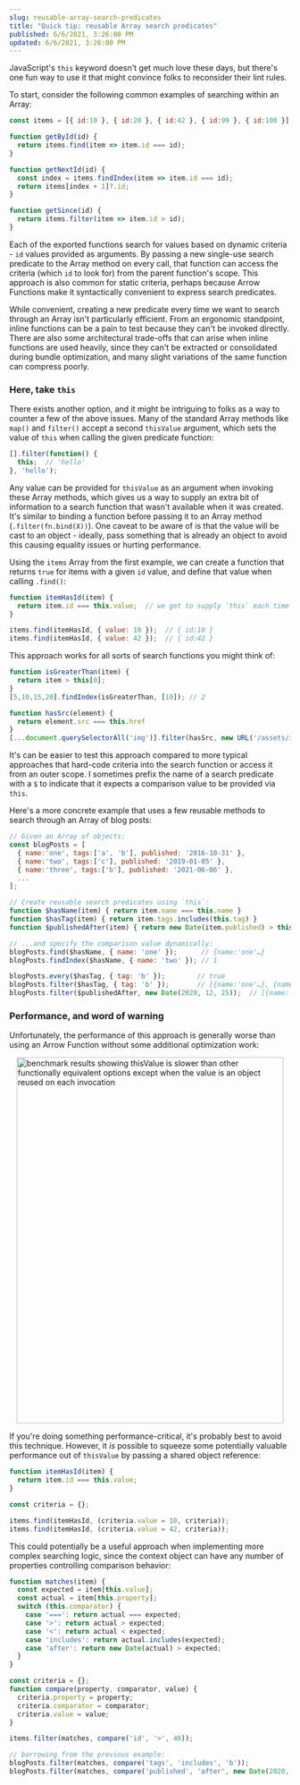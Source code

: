 ```yaml
---
slug: reusable-array-search-predicates
title: "Quick tip: reusable Array search predicates"
published: 6/6/2021, 3:26:00 PM
updated: 6/6/2021, 3:26:00 PM
---
```


JavaScript's `this` keyword doesn't get much love these days, but there's one fun way to use it that might convince folks to reconsider their lint rules.

To start, consider the following common examples of searching within an Array:

```js
const items = [{ id:10 }, { id:20 }, { id:42 }, { id:99 }, { id:100 }];

function getById(id) {
  return items.find(item => item.id === id);
}

function getNextId(id) {
  const index = items.findIndex(item => item.id === id);
  return items[index + 1]?.id;
}

function getSince(id) {
  return items.filter(item => item.id > id);
}
```

Each of the exported functions search for values based on dynamic criteria - `id` values provided as arguments.
By passing a new single-use search predicate to the Array method on every call, that function can access the criteria (which `id` to look for) from the parent function's scope.
This approach is also common for static criteria, perhaps because Arrow Functions make it syntactically convenient to express search predicates.

While convenient, creating a new predicate every time we want to search through an Array isn't particularly efficient.
From an ergonomic standpoint, inline functions can be a pain to test because they can't be invoked directly.
There are also some architectural trade-offs that can arise when inline functions are used heavily, since they can't be extracted or consolidated during bundle optimization, and many slight variations of the same function can compress poorly.

### Here, take `this`

There exists another option, and it might be intriguing to folks as a way to counter a few of the above issues.
Many of the standard Array methods like `map()` and `filter()` accept a second `thisValue` argument, which sets the value of `this` when calling the given predicate function:

```js
[].filter(function() {
  this;  // 'hello'
}, 'hello');
```

Any value can be provided for `thisValue` as an argument when invoking these Array methods, which gives us a way to supply an extra bit of information to a search function that wasn't available when it was created.
It's similar to binding a function before passing it to an Array method (`.filter(fn.bind(X))`).
One caveat to be aware of is that the value will be cast to an object - ideally, pass something that is already an object to avoid this causing equality issues or hurting performance.

Using the `items` Array from the first example, we can create a function that returns `true` for items with a given `id` value, and define that value when calling `.find()`:

```js
function itemHasId(item) {
  return item.id === this.value;  // we get to supply `this` each time we call find()
}

items.find(itemHasId, { value: 10 });  // { id:10 }
items.find(itemHasId, { value: 42 });  // { id:42 }
```

This approach works for all sorts of search functions you might think of:

```js
function isGreaterThan(item) {
  return item > this[0];
}
[5,10,15,20].findIndex(isGreaterThan, [10]); // 2

function hasSrc(element) {
  return element.src === this.href
}
[...document.querySelectorAll('img')].filter(hasSrc, new URL('/assets/icon.png', location.href));
```

It's can be easier to test this approach compared to more typical approaches that hard-code criteria into the search function or access it from an outer scope. I sometimes prefix the name of a search predicate with a `$` to indicate that it expects a comparison value to be provided via `this`.

Here's a more concrete example that uses a few reusable methods to search through an Array of blog posts:

```js
// Given an Array of objects:
const blogPosts = [
  { name:'one', tags:['a', 'b'], published: '2016-10-31' },
  { name:'two', tags:['c'], published: '2019-01-05' },
  { name:'three', tags:['b'], published: '2021-06-06' },
  ...
];

// Create reusable search predicates using `this`:
function $hasName(item) { return item.name === this.name }
function $hasTag(item) { return item.tags.includes(this.tag) }
function $publishedAfter(item) { return new Date(item.published) > this }

// ...and specify the comparison value dynamically:
blogPosts.find($hasName, { name: 'one' });      // {name:'one'…}
blogPosts.findIndex($hasName, { name: 'two' }); // 1

blogPosts.every($hasTag, { tag: 'b' });        // true
blogPosts.filter($hasTag, { tag: 'b' });       // [{name:'one'…}, {name:'three'…}]
blogPosts.filter($publishedAfter, new Date(2020, 12, 25));  // [{name:'three'…}]
```

### Performance, and word of warning

Unfortunately, the performance of this approach is generally worse than using an Arrow Function without some additional optimization work:

<img width="478" height="655" src="https://i.imgur.com/KQ4687e.png" alt="benchmark results showing thisValue is slower than other functionally equivalent options except when the value is an object reused on each invocation" style="display:block; margin:auto;">

If you're doing something performance-critical, it's probably best to avoid this technique. However, it _is_ possible to squeeze some potentially valuable performance out of `thisValue` by passing a shared object reference:

```js
function itemHasId(item) {
  return item.id === this.value;
}

const criteria = {};

items.find(itemHasId, (criteria.value = 10, criteria));
items.find(itemHasId, (criteria.value = 42, criteria));
```

This could potentially be a useful approach when implementing more complex searching logic, since the context object can have any number of properties controlling comparison behavior:

```js
function matches(item) {
  const expected = item[this.value];
  const actual = item[this.property];
  switch (this.comparator) {
    case '===': return actual === expected;
    case '>': return actual > expected;
    case '<': return actual < expected;
    case 'includes': return actual.includes(expected);
    case 'after': return new Date(actual) > expected;
  }
}

const criteria = {};
function compare(property, comparator, value) {
  criteria.property = property;
  criteria.comparator = comparator;
  criteria.value = value;
}

items.filter(matches, compare('id', '>', 40));

// borrowing from the previous example:
blogPosts.filter(matches, compare('tags', 'includes', 'b'));
blogPosts.filter(matches, compare('published', 'after', new Date(2020, 12, 15)));
```

